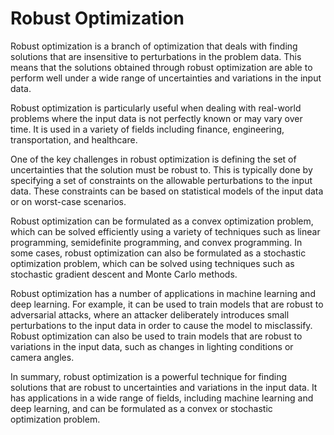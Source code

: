 # Robust Optimization

Robust optimization is a branch of optimization that deals with finding solutions that are insensitive to perturbations in the problem data. This means that the solutions obtained through robust optimization are able to perform well under a wide range of uncertainties and variations in the input data. 

Robust optimization is particularly useful when dealing with real-world problems where the input data is not perfectly known or may vary over time. It is used in a variety of fields including finance, engineering, transportation, and healthcare.

One of the key challenges in robust optimization is defining the set of uncertainties that the solution must be robust to. This is typically done by specifying a set of constraints on the allowable perturbations to the input data. These constraints can be based on statistical models of the input data or on worst-case scenarios.

Robust optimization can be formulated as a convex optimization problem, which can be solved efficiently using a variety of techniques such as linear programming, semidefinite programming, and convex programming. In some cases, robust optimization can also be formulated as a stochastic optimization problem, which can be solved using techniques such as stochastic gradient descent and Monte Carlo methods.

Robust optimization has a number of applications in machine learning and deep learning. For example, it can be used to train models that are robust to adversarial attacks, where an attacker deliberately introduces small perturbations to the input data in order to cause the model to misclassify. Robust optimization can also be used to train models that are robust to variations in the input data, such as changes in lighting conditions or camera angles.

In summary, robust optimization is a powerful technique for finding solutions that are robust to uncertainties and variations in the input data. It has applications in a wide range of fields, including machine learning and deep learning, and can be formulated as a convex or stochastic optimization problem.
